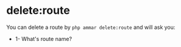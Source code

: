 # delete:route

You can delete a route by `php ammar delete:route` and will ask you:

* 1- What's route name?
